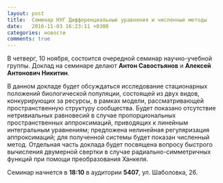 ```yaml
---
layout: post
title:  Семинар НУГ Дифференциальные уравнения и численные методы
date:   2016-11-03 16:23:11 +0300
categories: новости
comments: true
---
```


В четверг, 10 ноября, состоится очередной семинар научно-учебной группы. Доклад на семинаре делают **Антон Савостьянов** и **Алексей Антонович Никитин**. 

В данном докладе будет обсуждаться исследование стационарных положений биологической популяции, состоящей из двух видов, конкурирующих за ресурсы, в рамках модели, рассматривающей пространственную структуру сообщества. Будет показано отсутствие нетривиальных равновесий в случае пропорциональных пространственных аппроксимаций, приводящих к линейным интегральным уравнениям; предложена нелинейная регуляризация аппроксимаций; для полученной системы будет показан численный метод. Отдельная часть доклада будет посвящена вопросу быстрого вычисления двумерной свертки в случае радиально-симметричных функций при помощи преобразования Ханкеля.

Семинар начнется в **18:10** в аудитории **5407**, ул. Шаболовка, 26.
